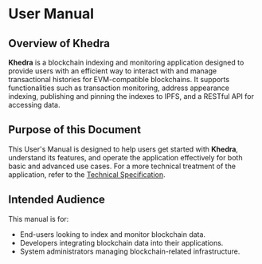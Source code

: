 # User Manual

## Overview of Khedra

**Khedra** is a blockchain indexing and monitoring application designed to provide users with an efficient way to interact with and manage transactional histories for EVM-compatible blockchains. It supports functionalities such as transaction monitoring, address appearance indexing, publishing and pinning the indexes to IPFS, and a RESTful API for accessing data.

## Purpose of this Document

This User's Manual is designed to help users get started with **Khedra**, understand its features, and operate the application effectively for both basic and advanced use cases. For a more technical treatment of the application, refer to the [Technical Specification](../tech_spec/).

## Intended Audience

This manual is for:

- End-users looking to index and monitor blockchain data.
- Developers integrating blockchain data into their applications.
- System administrators managing blockchain-related infrastructure.
